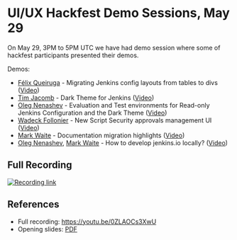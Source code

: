 # UI/UX Hackfest Demo Sessions, May 29

On May 29, 3PM to 5PM UTC we have had demo session where some of hackfest participants presented their demos.

Demos:

* [Félix Queiruga](https://github.com/fqueiruga) -
  Migrating Jenkins config layouts from tables to divs
  ([Video](https://youtu.be/0ZLAOCs3XwU?t=275))
* [Tim Jacomb](https://www.jenkins.io/blog/authors/timja/) -
  Dark Theme for Jenkins
  ([Video](https://youtu.be/0ZLAOCs3XwU?t=958))
* [Oleg Nenashev](https://www.jenkins.io/blog/authors/oleg_nenashev/) -
  Evaluation and Test environments for Read-only Jenkins Configuration and the Dark Theme
  ([Video](https://youtu.be/0ZLAOCs3XwU?t=1752))
* [Wadeck Follonier](https://www.jenkins.io/blog/authors/wadeck/) -
  New Script Security approvals management UI
  ([Video](https://youtu.be/0ZLAOCs3XwU?t=2569))
* [Mark Waite](https://www.jenkins.io/blog/authors/markewaite/) -
  Documentation migration highlights
  ([Video](https://youtu.be/0ZLAOCs3XwU?t=3344))
* [Oleg Nenashev](https://www.jenkins.io/blog/authors/oleg_nenashev/), [Mark Waite](https://www.jenkins.io/blog/authors/markewaite/) -
  How to develop jenkins.io locally?
  ([Video](https://youtu.be/0ZLAOCs3XwU?t=3749))

## Full Recording

[![Recording link](https://img.youtube.com/vi/0ZLAOCs3XwU/0.jpg)](http://www.youtube.com/watch?v=0ZLAOCs3XwU)

## References

* Full recording: https://youtu.be/0ZLAOCs3XwU
* Opening slides: [PDF](./opening_slides.pdf)
